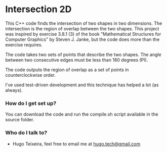 # Intersection 2D #

This C++ code finds the intersection of two shapes in two dimensions. The intersection is the region of overlap between the two shapes. This project was inspired by exercise 3.8.1 (3) of the book "Mathematical Structures for Computer Graphics" by Steven J. Janke, but the code does more than the exercise requires. 

The code takes two sets of points that describe the two shapes. The angle between two consecutive edges must be less than 180 degrees (PI). 

The code outputs the region of overlap as a set of points in counterclockwise order.

I've used test-driven development and this technique has helped a lot (as always).

### How do I get set up? ###

You can download the code and run the compile.sh script available in the source folder.

### Who do I talk to? ###

* Hugo Teixeira, feel free to email me at hugo.tech@gmail.com